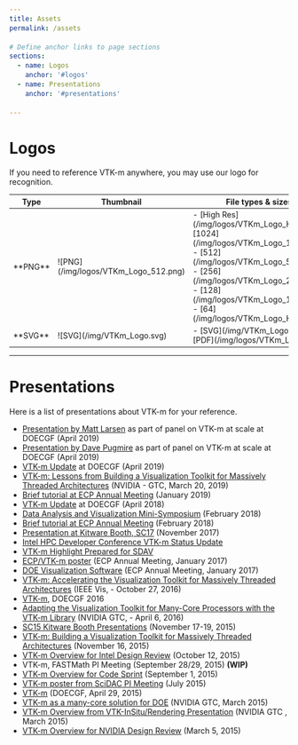```yaml
---
title: Assets
permalink: /assets

# Define anchor links to page sections
sections:
  - name: Logos
    anchor: '#logos'
  - name: Presentations
    anchor: '#presentations'

---
```


# Logos
If you need to reference VTK-m anywhere, you may use our logo for recognition.

<table>
<thead>
<th>Type</th>
<th width="200">Thumbnail</th>
<th>File types & sizes</th>
</thead>
<tbody>
<tr>
<td markdown="1">
**PNG**
</td>
<td markdown="1">
![PNG](/img/logos/VTKm_Logo_512.png)
</td>
<td markdown="1">
- [High Res](/img/logos/VTKm_Logo_Hi.png)
- [1024](/img/logos/VTKm_Logo_1024.png)
- [512](/img/logos/VTKm_Logo_512.png)
- [256](/img/logos/VTKm_Logo_256.png)
- [128](/img/logos/VTKm_Logo_128.png)
- [64](/img/logos/VTKm_Logo_Hi.png)
</td>
</tr>
<tr>
<td markdown="1">
**SVG**
</td>
<td markdown="1">
![SVG](/img/VTKm_Logo.svg)
</td>
<td markdown="1">
- [SVG](/img/VTKm_Logo.svg)
- [PDF](/img/logos/VTKm_Logo.pdf)
</td>
</tr>
</tbody>
</table>


---

# Presentations
Here is a list of presentations about VTK-m for your reference.
- [Presentation by Matt Larsen](/img/presentations/Larsen_cgf19.pptx) as part of panel on VTK-m at scale at DOECGF (April 2019)
- [Presentation by Dave Pugmire](/img/presentations/Pugmire_cgf19.pptx) as part of panel on VTK-m at scale at DOECGF (April 2019)
- [VTK-m Update](/img/presentations/DOECGF-2019-VTKm.pptx) at DOECGF (April 2019)
- [VTK-m: Lessons from Building a Visualization Toolkit for Massively Threaded Architectures](/img/presentations/GTC-VTKm-2019.pptx) (NVIDIA - GTC, March 20, 2019)
- [Brief tutorial at ECP Annual Meeting](/img/presentations/ECP_Annual_2019_VTK-m_Tutorial.pptx) (January 2019)
- [VTK-m Update](/img/presentations/DOECGF_2018_VTKm.pptx) at DOECGF (April 2018)
- [Data Analysis and Visualization Mini-Symposium](/img/presentations/ECP2018MinisymposiumVTKm.pptx) (February 2018)
- [Brief tutorial at ECP Annual Meeting](/img/presentations/VTKmTutorialECPAnnualMeeting2018.pptx) (February 2018)
- [Presentation at Kitware Booth, SC17](/img/presentations/VTKmKitwareSCBooth2017.pptx) (November 2017)
- [Intel HPC Developer Conference VTK-m Status Update](/img/presentations/IntelHPCDC2017vtkm.pptx)
- [VTK-m Highlight Prepared for SDAV](/img/presentations/VTKmHighlight2017.pptx)
- [ECP/VTK-m poster](/img/presentations/VTK-m_ECP_Annual_Poster_2017.pdf) (ECP Annual Meeting, January 2017)
- [DOE Visualization Software](/img/presentations/ECP_Annual_2017_VisSoftware.pptx) (ECP Annual Meeting, January 2017)
- [VTK-m: Accelerating the Visualization Toolkit for Massively Threaded Architectures](/img/presentations/VTKmVis2016.pptx) (IEEE Vis, - October 27, 2016)
- [VTK-m](/img/presentations/DOECGF_2016_VTKm.pptx), DOECGF 2016
- [Adapting the Visualization Toolkit for Many-Core Processors with the VTK-m Library](/img/presentations/GTC2016-VTKm.pptx) (NVIDIA GTC, - April 6, 2016)
- [SC15 Kitware Booth Presentations](/img/presentations/SC15_Kitware_Booth_Presentations) (November 17-19, 2015)
- [VTK-m: Building a Visualization Toolkit for Massively Threaded Architectures](/img/presentations/VTKmUltraVis2015.pptx) (November 16, 2015)
- [VTK-m Overview for Intel Design Review](/img/presentations/VTKmIntelMeet.pptx) (October 12, 2015)
- VTK-m, FASTMath PI Meeting (September 28/29, 2015) **(WIP)**
- [VTK-m Overview for Code Sprint](/img/presentations/VTKmCodeSprint2015_09.pptx) (September 1, 2015)
- [VTK-m poster from SciDAC PI Meeting](/img/presentations/Vtkm_poster_SciDAC_meeting.pptx) (July 2015)
- [VTK-m](/img/presentations/DOECGF_2015_VTKm.pptx) (DOECGF, April 29, 2015)
- [VTK-m as a many-core solution for DOE](/img/presentations/Jeremy_Meredith_GTC2015_DOE_ManyCore.pptx) (NVIDIA GTC, March 2015)
- [VTK-m Overview from VTK-InSitu/Rendering Presentation](/img/presentations/GTC-VTKm-2015.pptx) (NVIDIA GTC , March 2015)
- [VTK-m Overview for NVIDIA Design Review](/img/presentations/VTKmNVIDIAMeet.pptx) (March 5, 2015)
